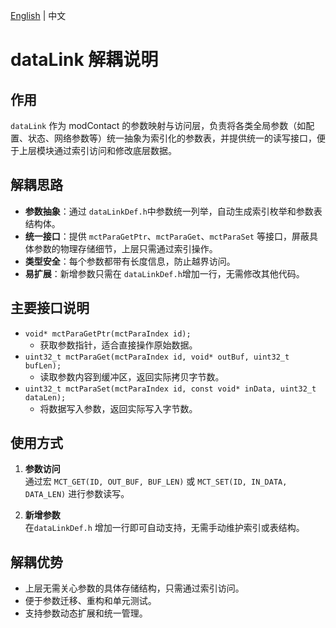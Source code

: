 [English](dataPlat.en.md) | 中文

# dataLink 解耦说明

## 作用
`dataLink` 作为 modContact 的参数映射与访问层，负责将各类全局参数（如配置、状态、网络参数等）统一抽象为索引化的参数表，并提供统一的读写接口，便于上层模块通过索引访问和修改底层数据。

## 解耦思路
- **参数抽象**：通过 `dataLinkDef.h`中参数统一列举，自动生成索引枚举和参数表结构体。
- **统一接口**：提供 `mctParaGetPtr`、`mctParaGet`、`mctParaSet` 等接口，屏蔽具体参数的物理存储细节，上层只需通过索引操作。
- **类型安全**：每个参数都带有长度信息，防止越界访问。
- **易扩展**：新增参数只需在 `dataLinkDef.h`增加一行，无需修改其他代码。

## 主要接口说明

- `void* mctParaGetPtr(mctParaIndex id);`
  - 获取参数指针，适合直接操作原始数据。
- `uint32_t mctParaGet(mctParaIndex id, void* outBuf, uint32_t bufLen);`
  - 读取参数内容到缓冲区，返回实际拷贝字节数。
- `uint32_t mctParaSet(mctParaIndex id, const void* inData, uint32_t dataLen);`
  - 将数据写入参数，返回实际写入字节数。

## 使用方式

1. **参数访问**  
   通过宏 `MCT_GET(ID, OUT_BUF, BUF_LEN)` 或 `MCT_SET(ID, IN_DATA, DATA_LEN)` 进行参数读写。

2. **新增参数**  
   在`dataLinkDef.h` 增加一行即可自动支持，无需手动维护索引或表结构。

## 解耦优势

- 上层无需关心参数的具体存储结构，只需通过索引访问。
- 便于参数迁移、重构和单元测试。
- 支持参数动态扩展和统一管理。

